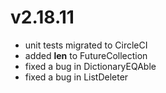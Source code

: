 # v2.18.11

* unit tests migrated to CircleCI
* added __len__ to FutureCollection
* fixed a bug in DictionaryEQAble
* fixed a bug in ListDeleter

